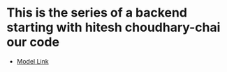 
# This is the series of a backend starting with hitesh choudhary-chai our code

- [Model Link](https://app.eraser.io/workspace/YtPqZ1VogxGy1jzIDkzj)
  